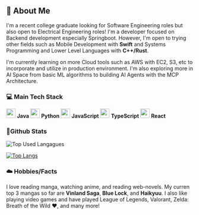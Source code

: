 ## 👋 About Me 
I'm a recent college graduate looking for Software Engineering roles but also open to Electrical Engineering roles! I'm a developer focused on Backend development especially Springboot. However, I'm open to trying other fields such as Mobile Development with **Swift** and Systems Programming and Lower Level Languages with **C++/Rust**. 

I'm currently learning on more Cloud tools such as AWS with EC2, S3, etc to incorporate and utilize in production environment. I'm also exploring more in AI Space from basic ML algorithms to building AI Agents with the MCP Architecture.

### 💻 Main Tech Stack 
<img src="https://cdn.jsdelivr.net/gh/devicons/devicon/icons/java/java-original.svg" width="25"/> **Java**
<img src="https://cdn.jsdelivr.net/gh/devicons/devicon/icons/python/python-original.svg" width="25"/> **Python**
<img src="https://cdn.jsdelivr.net/gh/devicons/devicon/icons/javascript/javascript-original.svg" width="25"/> **JavaScript**
<img src="https://cdn.jsdelivr.net/gh/devicons/devicon/icons/typescript/typescript-original.svg" width="25"/> **TypeScript**
<img src="https://cdn.jsdelivr.net/gh/devicons/devicon/icons/react/react-original.svg" width="25"/> **React**


### 💯Github Stats 
![Top Used Langagues](https://github-readme-stats.vercel.app/api/top-langs/?username=sheepodeepo&theme=tokyonight)

[![Top Langs](https://github-readme-stats.vercel.app/api?username=sheepodeepo&theme=algolia&show_icons=true)](https://github.com/sheepodeepo)

### ☁️ Hobbies/Facts 
I love reading manga, watching anime, and reading web-novels. My curren top 3 mangas so far are **Vinland Saga**, **Blue Lock**, and **Haikyuu**. I also like playing video games and have played League of Legends, Valorant, Zelda: Breath of the Wild ❤️, and many more! 
<!--
C++: <img src="https://cdn.jsdelivr.net/gh/devicons/devicon/icons/cplusplus/cplusplus-original.svg" width="25"/> **C++**

**Sheepodeepo/Sheepodeepo** is a ✨ _special_ ✨ repository because its `README.md` (this file) appears on your GitHub profile.

Here are some ideas to get you started:

- 🔭 I’m currently working on ...
- 🌱 I’m currently learning ...
- 👯 I’m looking to collaborate on ...
- 🤔 I’m looking for help with ...
- 💬 Ask me about ...
- 📫 How to reach me: ...
- 😄 Pronouns: ...
- ⚡ Fun fact: ...
-->

